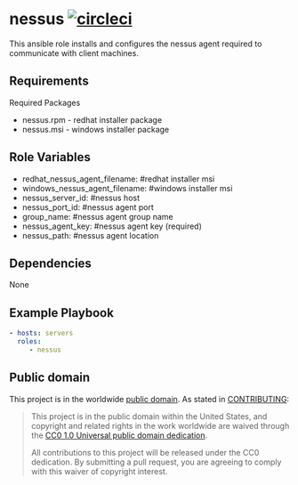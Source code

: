 nessus [![circleci](https://circleci.com/gh/GSA/ansible-nessus.svg?style=svg)](https://circleci.com/gh/GSA/ansible-nessus)
==================

This ansible role installs and configures the nessus agent required to communicate with client machines.

Requirements
------------

Required Packages
- nessus.rpm - redhat installer package
- nessus.msi - windows installer package

Role Variables
--------------

- redhat_nessus_agent_filename: #redhat installer msi
- windows_nessus_agent_filename: #windows installer msi
- nessus_server_id: #nessus host
- nessus_port_id: #nessus agent port
- group_name: #nessus agent group name
- nessus_agent_key: #nessus agent key (required)
- nessus_path: #nessus agent location

Dependencies
------------

None

Example Playbook
----------------

```yaml
- hosts: servers
  roles:
     - nessus
```

Public domain
-------------

This project is in the worldwide [public domain](LICENSE.md). As stated in [CONTRIBUTING](CONTRIBUTING.md):

> This project is in the public domain within the United States, and copyright and related rights in the work worldwide are waived through the [CC0 1.0 Universal public domain dedication](https://creativecommons.org/publicdomain/zero/1.0/).
>
> All contributions to this project will be released under the CC0 dedication. By submitting a pull request, you are agreeing to comply with this waiver of copyright interest.
